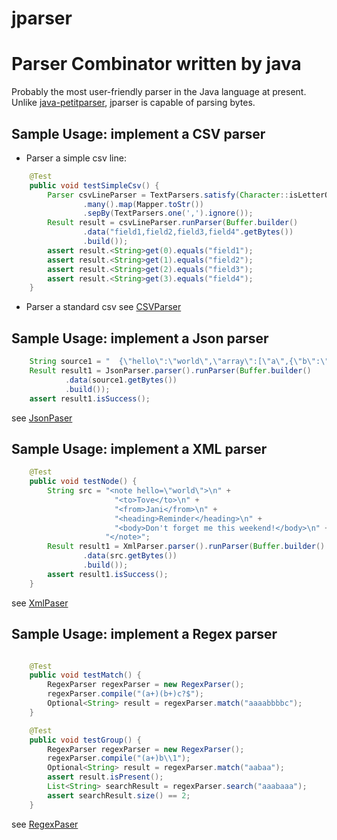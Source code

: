 # jparser

# Parser Combinator written by java

Probably the most user-friendly parser in the Java language at present.
Unlike [java-petitparser](https://github.com/petitparser/java-petitparser), jparser is capable of parsing bytes.

## Sample Usage: implement a CSV parser
* Parser a simple csv line:
```java
    @Test
    public void testSimpleCsv() {
        Parser csvLineParser = TextParsers.satisfy(Character::isLetterOrDigit)
                .many().map(Mapper.toStr())
                .sepBy(TextParsers.one(',').ignore());
        Result result = csvLineParser.runParser(Buffer.builder()
                .data("field1,field2,field3,field4".getBytes())
                .build());
        assert result.<String>get(0).equals("field1");
        assert result.<String>get(1).equals("field2");
        assert result.<String>get(2).equals("field3");
        assert result.<String>get(3).equals("field4");
    }
```
* Parser a standard csv
see [CSVParser](https://github.com/janlely/jparser/blob/main/src/main/java/org/jay/parser/impl/csv/CsvParser.java)

## Sample Usage: implement a Json parser
```java
    String source1 = "  {\"hello\":\"world\",\"array\":[\"a\",{\"b\":\"c\"},null,123.4],\"name\":\"jay\"}  ";
    Result result1 = JsonParser.parser().runParser(Buffer.builder()
            .data(source1.getBytes())
            .build());
    assert result1.isSuccess();
```
see [JsonPaser](https://github.com/janlely/jparser/blob/main/src/main/java/org/jay/parser/impl/json/JsonParser.java)


## Sample Usage: implement a XML parser
```java
    @Test
    public void testNode() {
        String src = "<note hello=\"world\">\n" +
                       "<to>Tove</to>\n" +
                       "<from>Jani</from>\n" +
                       "<heading>Reminder</heading>\n" +
                       "<body>Don't forget me this weekend!</body>\n" +
                     "</note>";
        Result result1 = XmlParser.parser().runParser(Buffer.builder()
                .data(src.getBytes())
                .build());
        assert result1.isSuccess();
    }
```
see [XmlPaser](https://github.com/janlely/jparser/blob/main/src/main/java/org/jay/parser/impl/xml/XmlParser.java)


## Sample Usage: implement a Regex parser
```java

    @Test
    public void testMatch() {
        RegexParser regexParser = new RegexParser();
        regexParser.compile("(a+)(b+)c?$");
        Optional<String> result = regexParser.match("aaaabbbbc");
    }

    @Test
    public void testGroup() {
        RegexParser regexParser = new RegexParser();
        regexParser.compile("(a+)b\\1");
        Optional<String> result = regexParser.match("aabaa");
        assert result.isPresent();
        List<String> searchResult = regexParser.search("aaabaaa");
        assert searchResult.size() == 2;
    }
```
see [RegexPaser](https://github.com/janlely/jparser/blob/main/src/main/java/org/jay/parser/impl/regex/RegexParser.java)



